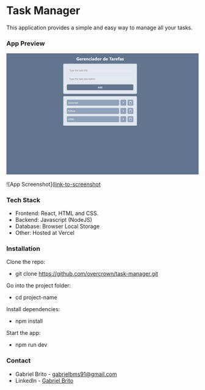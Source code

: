 # Task Manager

This application provides a simple and easy way to manage all your tasks.

### App Preview

<img src="https://raw.githubusercontent.com/overcrown/task-manager/refs/heads/main/src/assets/homepage.PNG">

![App Screenshot]([link-to-screenshot](https://raw.githubusercontent.com/overcrown/task-manager/refs/heads/main/src/assets/homepage.PNG)

### Tech Stack

- Frontend: React, HTML and CSS.
- Backend: Javascript (NodeJS)
- Database: Browser Local Storage
- Other: Hosted at Vercel

### Installation

Clone the repo:
 - git clone https://github.com/overcrown/task-manager.git

Go into the project folder:
 - cd project-name

Install dependencies:
 - npm install

Start the app:
 - npm run dev


### Contact

 - Gabriel Brito - gabrielbms91@gmail.com
 - Linkedln - [Gabriel Brito](https://www.linkedin.com/in/gabriel-brito-268470132/) 
